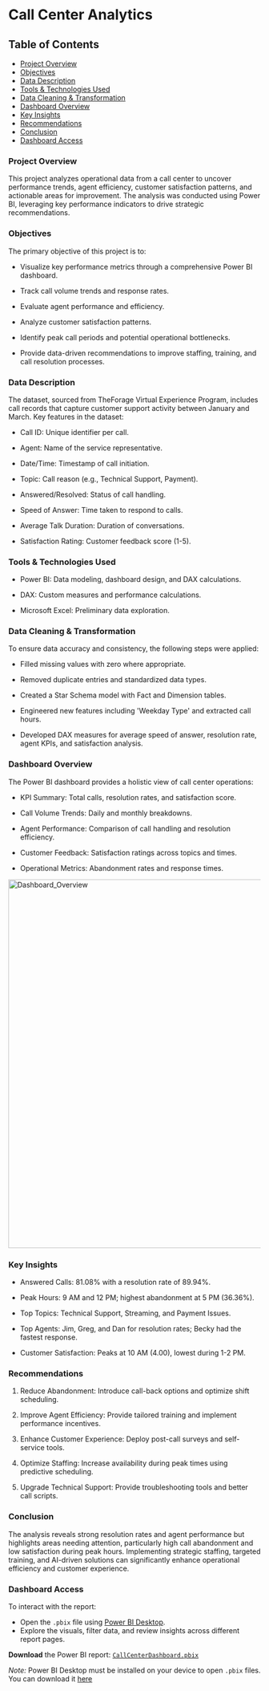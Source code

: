 # Call Center Analytics

## Table of Contents

- [Project Overview](#project-overview)
- [Objectives](#objectives)
- [Data Description](#data-description)
- [Tools & Technologies Used](#tools--technologies-used)
- [Data Cleaning & Transformation](#data-cleaning--transformation)
- [Dashboard Overview](#dashboard-overview)
- [Key Insights](#key-insights)
- [Recommendations](#recommendations)
- [Conclusion](#conclusion)
- [Dashboard Access](#dashboard-access)


### Project Overview

This project analyzes operational data from a call center to uncover performance trends, agent efficiency, customer satisfaction patterns, and actionable areas for improvement. The analysis was conducted using Power BI, leveraging key performance indicators to drive strategic recommendations.

### Objectives

The primary objective of this project is to:

- Visualize key performance metrics through a comprehensive Power BI dashboard.

- Track call volume trends and response rates.

- Evaluate agent performance and efficiency.

- Analyze customer satisfaction patterns.

- Identify peak call periods and potential operational bottlenecks.

- Provide data-driven recommendations to improve staffing, training, and call resolution processes.

### Data Description

The dataset, sourced from TheForage Virtual Experience Program, includes call records that capture customer support activity between January and March. Key features in the dataset:

- Call ID: Unique identifier per call.

- Agent: Name of the service representative.

- Date/Time: Timestamp of call initiation.

- Topic: Call reason (e.g., Technical Support, Payment).

- Answered/Resolved: Status of call handling.

- Speed of Answer: Time taken to respond to calls.

- Average Talk Duration: Duration of conversations.

- Satisfaction Rating: Customer feedback score (1-5).

### Tools & Technologies Used

- Power BI: Data modeling, dashboard design, and DAX calculations.

- DAX: Custom measures and performance calculations.

- Microsoft Excel: Preliminary data exploration.

### Data Cleaning & Transformation

To ensure data accuracy and consistency, the following steps were applied:

- Filled missing values with zero where appropriate.

- Removed duplicate entries and standardized data types.

- Created a Star Schema model with Fact and Dimension tables.

- Engineered new features including 'Weekday Type' and extracted call hours.

- Developed DAX measures for average speed of answer, resolution rate, agent KPIs, and satisfaction analysis.

### Dashboard Overview

The Power BI dashboard provides a holistic view of call center operations:

- KPI Summary: Total calls, resolution rates, and satisfaction score.

- Call Volume Trends: Daily and monthly breakdowns.

- Agent Performance: Comparison of call handling and resolution efficiency.

- Customer Feedback: Satisfaction ratings across topics and times.

- Operational Metrics: Abandonment rates and response times.


<img width="1328" height="735" alt="Dashboard_Overview" src="https://github.com/user-attachments/assets/d2fc936b-8a30-4c73-8928-2c521e76302b" />

### Key Insights

- Answered Calls: 81.08% with a resolution rate of 89.94%.

- Peak Hours: 9 AM and 12 PM; highest abandonment at 5 PM (36.36%).

- Top Topics: Technical Support, Streaming, and Payment Issues.

- Top Agents: Jim, Greg, and Dan for resolution rates; Becky had the fastest response.

- Customer Satisfaction: Peaks at 10 AM (4.00), lowest during 1-2 PM.

### Recommendations

1. Reduce Abandonment: Introduce call-back options and optimize shift scheduling.

2. Improve Agent Efficiency: Provide tailored training and implement performance incentives.

3. Enhance Customer Experience: Deploy post-call surveys and self-service tools.

4. Optimize Staffing: Increase availability during peak times using predictive scheduling.

5. Upgrade Technical Support: Provide troubleshooting tools and better call scripts.

### Conclusion

The analysis reveals strong resolution rates and agent performance but highlights areas needing attention, particularly high call abandonment and low satisfaction during peak hours. Implementing strategic staffing, targeted training, and AI-driven solutions can significantly enhance operational efficiency and customer experience.

### Dashboard Access

To interact with the report:

- Open the `.pbix` file using [Power BI Desktop](https://powerbi.microsoft.com/en-us/desktop/).
- Explore the visuals, filter data, and review insights across different report pages.

**Download** the Power BI report: [`CallCenterDashboard.pbix`](./CallCenterDashboard.pbix)

*Note:* Power BI Desktop must be installed on your device to open `.pbix` files. You can download it [here](https://powerbi.microsoft.com/en-us/desktop/)








